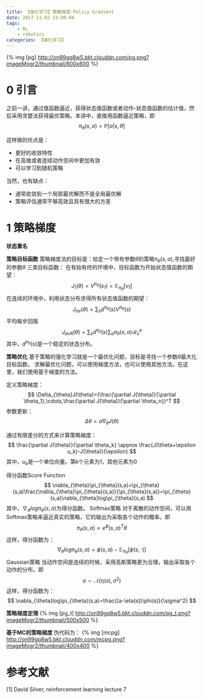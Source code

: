 ```yaml
---
title: 【强化学习】策略梯度-Policy Gradient
date: 2017-11-02 13:00:04
tags:
    - RL
    - robotics
categories: 【强化学习】
---
```

{% img [pg] http://on99gq8w5.bkt.clouddn.com/pg.png?imageMogr2/thumbnail/600x600 %}
<!--more-->
# 0 引言
之前一讲，通过值函数逼近，获得状态值函数或者动作-状态值函数的估计值，然后采用贪婪法获得最优策略。本讲中，直接用函数逼近策略，即
$$
\pi_{\theta}(s,a)=\mathbb{P}[a|s,\theta]
$$

这样做的优点是：
* 更好的收敛特性
* 在高维或者连续动作空间中更加有效
* 可以学习到随机策略

当然，也有缺点：
* 通常收敛到一个局部最优解而不是全局最优解
* 策略评估通常不够高效且具有很大的方差

# 1 策略梯度
**状态重名**

**策略目标函数**
策略梯度法的目标是：给定一个带有参数$\theta$的策略$\pi_{\theta}(s,a)$,寻找最好的参数$\theta$
三类目标函数：
在有始有终的环境中，目标函数为开始状态值函数的期望：
$$
J_1(\theta)=V^{\pi_{\theta}}(s_1)=\mathbb{E}_{\pi_{\theta}}[v_1]
$$
在连续的环境中，利用状态分布求得所有状态值函数的期望：
$$
J_{av}(\theta)=\sum_s d^{\pi_{\theta}}(s)V^{\pi_{\theta}}(s)
$$
平均每步回报
$$
J_{avR}(\theta)=\sum_s d^{\pi_{\theta}}(s)\sum_a\pi_{\theta}(s,a)\mathcal{R}^a_s
$$
其中，$d^{\pi_{\theta}}(s)$是一个稳定的状态分布。

**策略优化**
基于策略的强化学习就是一个最优化问题，目标是寻找一个参数$\theta$最大化目标函数。
求解最优化问题，可以使用梯度方法，也可以使用其他方法。在这里，我们使用基于梯度的方法。

定义策略梯度：
$$
\Delta_{\theta}J(\theta)=(\frac{\partial J(\theta)}{\partial \theta_1},\cdots,\frac{\partial J(\theta)}{\partial \theta_n})^T
$$
参数更新：
$$
\Delta \theta=\alpha \nabla_{\theta}J(\theta)
$$

通过有限差分的方式来计算策略梯度：
$$
\frac{\partial J(\theta)}{\partial \theta_k} \approx \frac{J(\theta+\epsilon u_k)-J(\theta)}{\epsilon}
$$
其中，$u_k$是一个单位向量。第$k$个元素为1，其他元素为0

得分函数Score Function
$$
\nabla_{\theta}\pi_{\theta}(s,a)=\pi_{\theta}(s,a)\frac{\nabla_{\theta}\pi_{\theta}(s,a)}{\pi_{\theta}(s,a)}=\pi_{\theta}(s,a)\nabla_{\theta}log\pi_{\theta}(s,a)
$$
其中，$\nabla_{\theta}log\pi_{\theta}(s,a)$为得分函数。
Softmax策略
对于离散的动作空间，可以用Softmax策略来逼近真实的策略，它的输出为采取各个动作的概率。即
$$
\pi_{\theta}(s,a)\propto e^\phi(s,a)^T\theta
$$
这样，得分函数为：
$$
\nabla_{\theta}log\pi_{\theta}(s,a)=\phi(s,a)-\mathbb{E}_{\pi_{\theta}}[\phi(s,\cdot)]
$$
Gaussian策略
当动作空间是连续的时候，采用高斯策略更为合理，输出采取各个动作的分布。即
$$
a \sim \mathcal{N}(\eta(s),\sigma^2)
$$
这样，得分函数为：
$$
\nabla_{\theta}log\pi_{\theta}(s,a)=\frac{(a-\eta(s))\phi(s)}{\sigma^2}
$$

**策略梯度定理**
{% img [pg_t] http://on99gq8w5.bkt.clouddn.com/pg_t.png?imageMogr2/thumbnail/500x500 %}

**基于MC的策略梯度**
伪代码为：
{% img [mcpg] http://on99gq8w5.bkt.clouddn.com/mcpg.png?imageMogr2/thumbnail/400x400 %}

# 参考文献
[1] David Silver, reinforcement learning lecture 7
